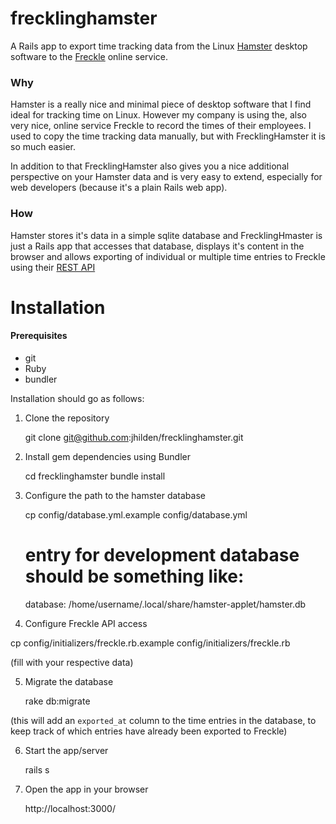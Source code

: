 frecklinghamster
================

A Rails app to export time tracking data from the Linux [Hamster](http://projecthamster.wordpress.com/) desktop software to the [Freckle](http://letsfreckle.com/) online service.

### Why

Hamster is a really nice and minimal piece of desktop software that I find ideal for tracking time on Linux.  However my company is using the, also very nice, online service Freckle to record the times of their employees.  I used to copy the time tracking data manually, but with FrecklingHamster it is so much easier.

In addition to that FrecklingHamster also gives you a nice additional perspective on your Hamster data and is very easy to extend, especially for web developers (because it's a plain Rails web app).

### How

Hamster stores it's data in a simple sqlite database and FrecklingHmaster is just a Rails app that accesses that database, displays it's content in the browser and allows exporting of individual or multiple time entries to Freckle using their [REST API](http://developer.letsfreckle.com/)

# Installation

#### Prerequisites

* git
* Ruby
* bundler

Installation should go as follows:

1. Clone the repository

    git clone git@github.com:jhilden/frecklinghamster.git

2. Install gem dependencies using Bundler

   cd frecklinghamster
   bundle install

3. Configure the path to the hamster database

   cp config/database.yml.example config/database.yml
  
   # entry for development database should be something like:
   database: /home/username/.local/share/hamster-applet/hamster.db

4. Configure Freckle API access

  cp config/initializers/freckle.rb.example config/initializers/freckle.rb

(fill with your respective data)

5. Migrate the database

   rake db:migrate

(this will add an `exported_at` column to the time entries in the database, to keep track of which entries have already been exported to Freckle)

6. Start the app/server

   rails s

7. Open the app in your browser

   http://localhost:3000/


